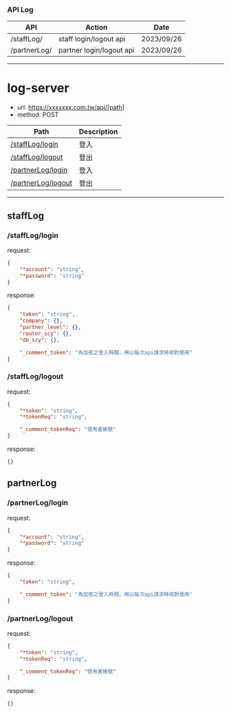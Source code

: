 ### API Log

| API          | Action                   | Date       |
| ------------ | ------------------------ | ---------- |
| /staffLog/   | staff login/logout api   | 2023/09/26 |
| /partnerLog/ | partner login/logout api | 2023/09/26 |

---

# log-server

- url: https://xxxxxxx.com.tw/api/[path]
- method: POST

| Path                                    | Description |
| --------------------------------------- | ----------- |
| [/staffLog/login](#staffloglogin)       | 登入        |
| [/staffLog/logout](#staffloglogout)     | 登出        |
| [/partnerLog/login](#partnerLoglogin)   | 登入        |
| [/partnerLog/logout](#partnerLoglogout) | 登出        |

---

## staffLog

### /staffLog/login

request:

```json
{
	"*account": "string",
	"*password": "string"
}
```

response:

```json
{
	"token": "string",
	"company": {},
	"partner_level": {},
	"router_scy": {},
	"db_scy": {},

	"_comment_token": "為加密之登入時間，用以每次api請求時核對使用"
}
```

### /staffLog/logout

request:

```json
{
	"*token": "string",
	"*tokenReq": "string",

	"_comment_tokenReq": "使用者帳號"
}
```

response:

```json
{}
```

## partnerLog

### /partnerLog/login

request:

```json
{
	"*account": "string",
	"*password": "string"
}
```

response:

```json
{
	"token": "string",

	"_comment_token": "為加密之登入時間，用以每次api請求時核對使用"
}
```

### /partnerLog/logout

request:

```json
{
	"*token": "string",
	"*tokenReq": "string",

	"_comment_tokenReq": "使用者帳號"
}
```

response:

```json
{}
```
